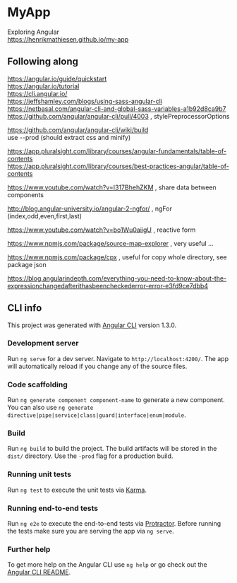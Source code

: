 # MyApp

Exploring Angular  
https://henrikmathiesen.github.io/my-app

## Following along
https://angular.io/guide/quickstart  
https://angular.io/tutorial  
https://cli.angular.io/  
https://jeffshamley.com/blogs/using-sass-angular-cli  
https://netbasal.com/angular-cli-and-global-sass-variables-a1b92d8ca9b7  
https://github.com/angular/angular-cli/pull/4003 , stylePreprocessorOptions

https://github.com/angular/angular-cli/wiki/build  
use --prod (should extract css and minify)

https://app.pluralsight.com/library/courses/angular-fundamentals/table-of-contents  
https://app.pluralsight.com/library/courses/best-practices-angular/table-of-contents

https://www.youtube.com/watch?v=I317BhehZKM , share data between components

http://blog.angular-university.io/angular-2-ngfor/ , ngFor (index,odd,even,first,last)

https://www.youtube.com/watch?v=bo1Wu0aiigU , reactive form

https://www.npmjs.com/package/source-map-explorer , very useful ...

https://www.npmjs.com/package/cpx , useful for copy whole directory, see package json 

https://blog.angularindepth.com/everything-you-need-to-know-about-the-expressionchangedafterithasbeencheckederror-error-e3fd9ce7dbb4  

## CLI info

This project was generated with [Angular CLI](https://github.com/angular/angular-cli) version 1.3.0.

### Development server

Run `ng serve` for a dev server. Navigate to `http://localhost:4200/`. The app will automatically reload if you change any of the source files.

### Code scaffolding

Run `ng generate component component-name` to generate a new component. You can also use `ng generate directive|pipe|service|class|guard|interface|enum|module`.

### Build

Run `ng build` to build the project. The build artifacts will be stored in the `dist/` directory. Use the `-prod` flag for a production build.

### Running unit tests

Run `ng test` to execute the unit tests via [Karma](https://karma-runner.github.io).

### Running end-to-end tests

Run `ng e2e` to execute the end-to-end tests via [Protractor](http://www.protractortest.org/).
Before running the tests make sure you are serving the app via `ng serve`.

### Further help

To get more help on the Angular CLI use `ng help` or go check out the [Angular CLI README](https://github.com/angular/angular-cli/blob/master/README.md).

